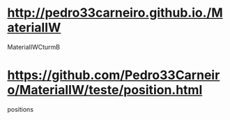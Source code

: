 # http://pedro33carneiro.github.io./MaterialIW
MaterialIWCturmB
# https://github.com/Pedro33Carneiro/MaterialIW/teste/position.html
positions
